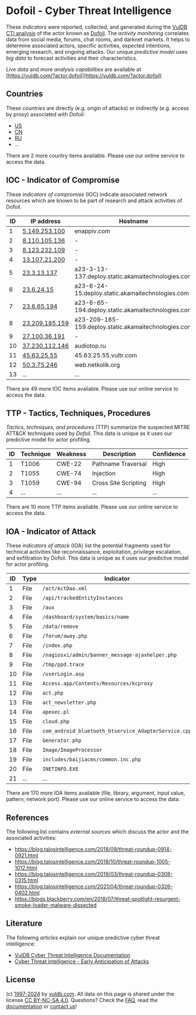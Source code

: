 # Dofoil - Cyber Threat Intelligence

These _indicators_ were reported, collected, and generated during the [VulDB CTI analysis](https://vuldb.com/?kb.cti) of the actor known as [Dofoil](https://vuldb.com/?actor.dofoil). The _activity monitoring_ correlates data from social media, forums, chat rooms, and darknet markets. It helps to determine associated actors, specific activities, expected intentions, emerging research, and ongoing attacks. Our unique _predictive model_ uses _big data_ to forecast activities and their characteristics.

_Live data_ and more _analysis capabilities_ are available at [https://vuldb.com/?actor.dofoil](https://vuldb.com/?actor.dofoil)

## Countries

These _countries_ are directly (e.g. origin of attacks) or indirectly (e.g. access by proxy) associated with Dofoil:

* [US](https://vuldb.com/?country.us)
* [CN](https://vuldb.com/?country.cn)
* [RU](https://vuldb.com/?country.ru)
* ...

There are 2 more country items available. Please use our online service to access the data.

## IOC - Indicator of Compromise

These _indicators of compromise_ (IOC) indicate associated network resources which are known to be part of research and attack activities of Dofoil.

ID | IP address | Hostname | Campaign | Confidence
-- | ---------- | -------- | -------- | ----------
1 | [5.149.253.100](https://vuldb.com/?ip.5.149.253.100) | enappiv.com | - | High
2 | [8.110.105.136](https://vuldb.com/?ip.8.110.105.136) | - | - | High
3 | [8.123.232.109](https://vuldb.com/?ip.8.123.232.109) | - | - | High
4 | [13.107.21.200](https://vuldb.com/?ip.13.107.21.200) | - | - | High
5 | [23.3.13.137](https://vuldb.com/?ip.23.3.13.137) | a23-3-13-137.deploy.static.akamaitechnologies.com | - | High
6 | [23.6.24.15](https://vuldb.com/?ip.23.6.24.15) | a23-6-24-15.deploy.static.akamaitechnologies.com | - | High
7 | [23.6.65.194](https://vuldb.com/?ip.23.6.65.194) | a23-6-65-194.deploy.static.akamaitechnologies.com | - | High
8 | [23.209.185.159](https://vuldb.com/?ip.23.209.185.159) | a23-209-185-159.deploy.static.akamaitechnologies.com | - | High
9 | [27.100.36.191](https://vuldb.com/?ip.27.100.36.191) | - | - | High
10 | [37.230.112.146](https://vuldb.com/?ip.37.230.112.146) | audiotop.ru | - | High
11 | [45.63.25.55](https://vuldb.com/?ip.45.63.25.55) | 45.63.25.55.vultr.com | - | Medium
12 | [50.3.75.246](https://vuldb.com/?ip.50.3.75.246) | web.netkolik.org | - | High
13 | ... | ... | ... | ...

There are 49 more IOC items available. Please use our online service to access the data.

## TTP - Tactics, Techniques, Procedures

_Tactics, techniques, and procedures_ (TTP) summarize the suspected MITRE ATT&CK techniques used by _Dofoil_. This data is unique as it uses our predictive model for actor profiling.

ID | Technique | Weakness | Description | Confidence
-- | --------- | -------- | ----------- | ----------
1 | T1006 | CWE-22 | Pathname Traversal | High
2 | T1055 | CWE-74 | Injection | High
3 | T1059 | CWE-94 | Cross Site Scripting | High
4 | ... | ... | ... | ...

There are 10 more TTP items available. Please use our online service to access the data.

## IOA - Indicator of Attack

These _indicators of attack_ (IOA) list the potential fragments used for technical activities like reconnaissance, exploitation, privilege escalation, and exfiltration by Dofoil. This data is unique as it uses our predictive model for actor profiling.

ID | Type | Indicator | Confidence
-- | ---- | --------- | ----------
1 | File | `/act/ActDao.xml` | High
2 | File | `/api/trackedEntityInstances` | High
3 | File | `/aux` | Low
4 | File | `/dashboard/system/basics/name` | High
5 | File | `/data/remove` | Medium
6 | File | `/forum/away.php` | High
7 | File | `/index.php` | Medium
8 | File | `/nagiosxi/admin/banner_message-ajaxhelper.php` | High
9 | File | `/tmp/ppd.trace` | High
10 | File | `/userLogin.asp` | High
11 | File | `Access.app/Contents/Resources/kcproxy` | High
12 | File | `act.php` | Low
13 | File | `act_newsletter.php` | High
14 | File | `apexec.pl` | Medium
15 | File | `cloud.php` | Medium
16 | File | `com_android_bluetooth_btservice_AdapterService.cpp` | High
17 | File | `Generator.php` | High
18 | File | `Image/ImageProcessor` | High
19 | File | `includes/baijiacms/common.inc.php` | High
20 | File | `INETINFO.EXE` | Medium
21 | ... | ... | ...

There are 170 more IOA items available (file, library, argument, input value, pattern, network port). Please use our online service to access the data.

## References

The following list contains _external sources_ which discuss the actor and the associated activities:

* https://blog.talosintelligence.com/2018/09/threat-roundup-0914-0921.html
* https://blog.talosintelligence.com/2018/10/threat-roundup-1005-1012.html
* https://blog.talosintelligence.com/2019/03/threat-roundup-0308-0315.html
* https://blog.talosintelligence.com/2021/04/threat-roundup-0326-0402.html
* https://blogs.blackberry.com/en/2018/07/threat-spotlight-resurgent-smoke-loader-malware-dissected

## Literature

The following _articles_ explain our unique predictive cyber threat intelligence:

* [VulDB Cyber Threat Intelligence Documentation](https://vuldb.com/?kb.cti)
* [Cyber Threat Intelligence - Early Anticipation of Attacks](https://www.scip.ch/en/?labs.20201022)

## License

(c) [1997-2024](https://vuldb.com/?kb.changelog) by [vuldb.com](https://vuldb.com/?kb.about). All data on this page is shared under the license [CC BY-NC-SA 4.0](https://creativecommons.org/licenses/by-nc-sa/4.0/). Questions? Check the [FAQ](https://vuldb.com/?kb.faq), read the [documentation](https://vuldb.com/?kb) or [contact us](https://vuldb.com/?contact)!
